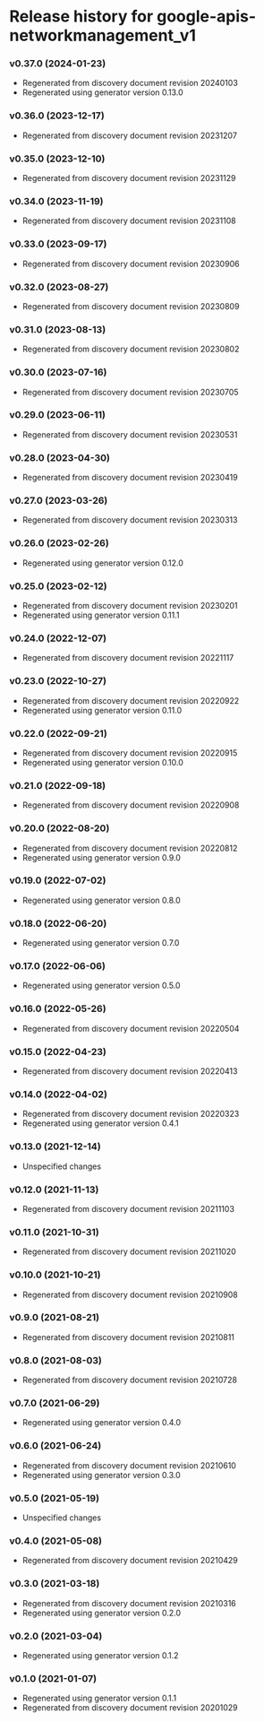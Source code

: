 # Release history for google-apis-networkmanagement_v1

### v0.37.0 (2024-01-23)

* Regenerated from discovery document revision 20240103
* Regenerated using generator version 0.13.0

### v0.36.0 (2023-12-17)

* Regenerated from discovery document revision 20231207

### v0.35.0 (2023-12-10)

* Regenerated from discovery document revision 20231129

### v0.34.0 (2023-11-19)

* Regenerated from discovery document revision 20231108

### v0.33.0 (2023-09-17)

* Regenerated from discovery document revision 20230906

### v0.32.0 (2023-08-27)

* Regenerated from discovery document revision 20230809

### v0.31.0 (2023-08-13)

* Regenerated from discovery document revision 20230802

### v0.30.0 (2023-07-16)

* Regenerated from discovery document revision 20230705

### v0.29.0 (2023-06-11)

* Regenerated from discovery document revision 20230531

### v0.28.0 (2023-04-30)

* Regenerated from discovery document revision 20230419

### v0.27.0 (2023-03-26)

* Regenerated from discovery document revision 20230313

### v0.26.0 (2023-02-26)

* Regenerated using generator version 0.12.0

### v0.25.0 (2023-02-12)

* Regenerated from discovery document revision 20230201
* Regenerated using generator version 0.11.1

### v0.24.0 (2022-12-07)

* Regenerated from discovery document revision 20221117

### v0.23.0 (2022-10-27)

* Regenerated from discovery document revision 20220922
* Regenerated using generator version 0.11.0

### v0.22.0 (2022-09-21)

* Regenerated from discovery document revision 20220915
* Regenerated using generator version 0.10.0

### v0.21.0 (2022-09-18)

* Regenerated from discovery document revision 20220908

### v0.20.0 (2022-08-20)

* Regenerated from discovery document revision 20220812
* Regenerated using generator version 0.9.0

### v0.19.0 (2022-07-02)

* Regenerated using generator version 0.8.0

### v0.18.0 (2022-06-20)

* Regenerated using generator version 0.7.0

### v0.17.0 (2022-06-06)

* Regenerated using generator version 0.5.0

### v0.16.0 (2022-05-26)

* Regenerated from discovery document revision 20220504

### v0.15.0 (2022-04-23)

* Regenerated from discovery document revision 20220413

### v0.14.0 (2022-04-02)

* Regenerated from discovery document revision 20220323
* Regenerated using generator version 0.4.1

### v0.13.0 (2021-12-14)

* Unspecified changes

### v0.12.0 (2021-11-13)

* Regenerated from discovery document revision 20211103

### v0.11.0 (2021-10-31)

* Regenerated from discovery document revision 20211020

### v0.10.0 (2021-10-21)

* Regenerated from discovery document revision 20210908

### v0.9.0 (2021-08-21)

* Regenerated from discovery document revision 20210811

### v0.8.0 (2021-08-03)

* Regenerated from discovery document revision 20210728

### v0.7.0 (2021-06-29)

* Regenerated using generator version 0.4.0

### v0.6.0 (2021-06-24)

* Regenerated from discovery document revision 20210610
* Regenerated using generator version 0.3.0

### v0.5.0 (2021-05-19)

* Unspecified changes

### v0.4.0 (2021-05-08)

* Regenerated from discovery document revision 20210429

### v0.3.0 (2021-03-18)

* Regenerated from discovery document revision 20210316
* Regenerated using generator version 0.2.0

### v0.2.0 (2021-03-04)

* Regenerated using generator version 0.1.2

### v0.1.0 (2021-01-07)

* Regenerated using generator version 0.1.1
* Regenerated from discovery document revision 20201029

